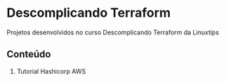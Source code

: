 # Descomplicando Terraform
Projetos desenvolvidos no curso Descomplicando Terraform da Linuxtips

## Conteúdo

1. Tutorial Hashicorp AWS


